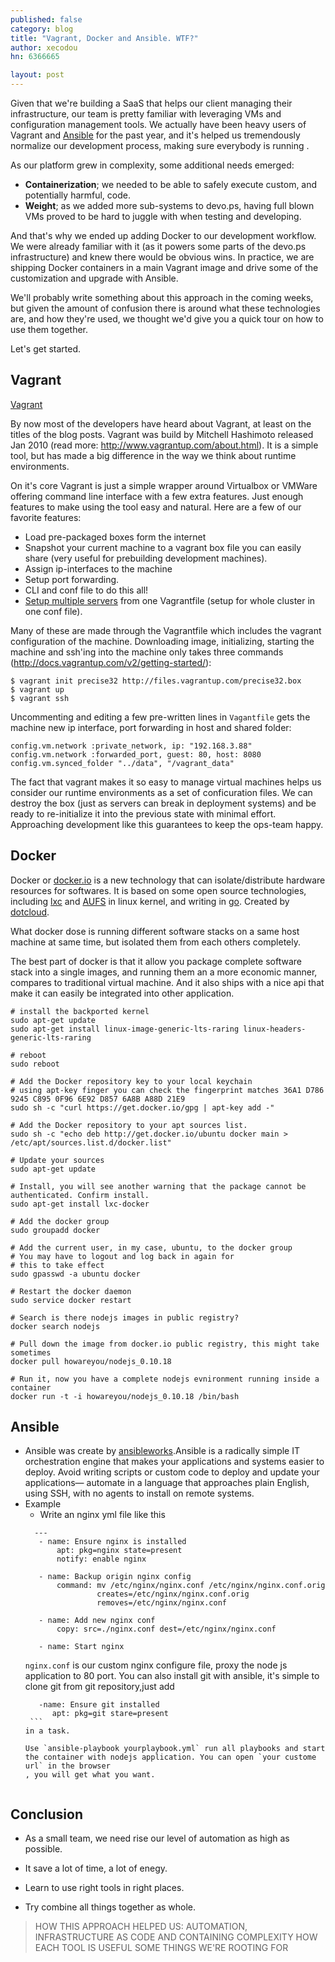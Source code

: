 ```yaml
---
published: false
category: blog
title: "Vagrant, Docker and Ansible. WTF?"
author: xecodou
hn: 6366665

layout: post
---
```


Given that we're building a SaaS that helps our client managing their infrastructure, our team is pretty familiar with leveraging VMs and configuration management tools. We actually have been heavy users of Vagrant and [Ansible](http://devo.ps/blog/2013/07/03/ansible-simply-kicks-ass.html) for the past year, and it's helped us tremendously normalize our development process, making sure everybody is running .

As our platform grew in complexity, some additional needs emerged:

- **Containerization**; we needed to be able to safely execute custom, and potentially harmful, code.
- **Weight**; as we added more sub-systems to devo.ps, having full blown VMs proved to be hard to juggle with when testing and developing.

And that's why we ended up adding Docker to our development workflow. We were already familiar with it (as it powers some parts of the devo.ps infrastructure) and knew there would be obvious wins. In practice, we are shipping Docker containers in a main Vagrant image and drive some of the customization and upgrade with Ansible.

We'll probably write something about this approach in the coming weeks, but given the amount of confusion there is around what these technologies are, and how they're used, we thought we'd give you a quick tour on how to use them together.

Let's get started.

## Vagrant

[Vagrant](http://www.vagrantup.com/)

By now most of the developers have heard about Vagrant, at least on the titles of the blog posts. Vagrant was build by Mitchell Hashimoto released Jan 2010 (read more: http://www.vagrantup.com/about.html). It is a simple tool, but has made a big difference in the way we think about runtime environments.

On it's core Vagrant is just a simple wrapper around Virtualbox or VMWare offering command line interface with a few extra features. Just enough features to make using the tool easy and natural. Here are a few of our favorite features:
 - Load pre-packaged boxes form the internet
 - Snapshot your current machine to a vagrant box file you can easily share (very useful for prebuilding development machines).
 - Assign ip-interfaces to the machine
 - Setup port forwarding.
 - CLI and conf file to do this all!
 - [Setup multiple servers](http://docs.vagrantup.com/v2/multi-machine/index.html) from one Vagrantfile (setup for whole cluster in one conf file).


Many of these are made through the Vagrantfile which includes the vagrant configuration of the machine. Downloading image, initializing, starting the machine and ssh'ing into the machine only takes three commands (http://docs.vagrantup.com/v2/getting-started/):

```
$ vagrant init precise32 http://files.vagrantup.com/precise32.box
$ vagrant up
$ vagrant ssh
```
Uncommenting and editing a few pre-written lines in `Vagantfile` gets the machine new ip interface, port forwarding in host and shared folder:

```
config.vm.network :private_network, ip: "192.168.3.88"
config.vm.network :forwarded_port, guest: 80, host: 8080
config.vm.synced_folder "../data", "/vagrant_data"
```

The fact that vagrant makes it so easy to manage virtual machines helps us consider our runtime environments as a set of conficuration files. We can destroy the box (just as servers can break in deployment systems) and be ready to re-initialize it into the previous state with minimal effort. Approaching development like this guarantees to keep the ops-team happy.


## Docker


Docker or [docker.io](http://docker.io) is a new technology that can isolate/distribute hardware resources for softwares.
It is based on some open source technologies, including [lxc](http://en.wikipedia.org/wiki/LXC) and [AUFS](http://en.wikipedia.org/wiki/Aufs) in linux kernel, and writing in [go](http://golang.org). Created by [dotcloud](http://www.dotcloud.com/).

What docker dose is running different software stacks on a same host machine at same time, but isolated them from each others completely.

The best part of docker is that it allow you package complete software stack into a single images, and running them an a more economic manner, compares to traditional virtual machine.
And it also ships with a nice api that make it can easily be integrated into other application.



```
# install the backported kernel
sudo apt-get update
sudo apt-get install linux-image-generic-lts-raring linux-headers-generic-lts-raring

# reboot
sudo reboot

# Add the Docker repository key to your local keychain
# using apt-key finger you can check the fingerprint matches 36A1 D786 9245 C895 0F96 6E92 D857 6A8B A88D 21E9
sudo sh -c "curl https://get.docker.io/gpg | apt-key add -"

# Add the Docker repository to your apt sources list.
sudo sh -c "echo deb http://get.docker.io/ubuntu docker main > /etc/apt/sources.list.d/docker.list"

# Update your sources
sudo apt-get update

# Install, you will see another warning that the package cannot be authenticated. Confirm install.
sudo apt-get install lxc-docker

# Add the docker group
sudo groupadd docker

# Add the current user, in my case, ubuntu, to the docker group
# You may have to logout and log back in again for
# this to take effect
sudo gpasswd -a ubuntu docker

# Restart the docker daemon
sudo service docker restart

# Search is there nodejs images in public registry?
docker search nodejs

# Pull down the image from docker.io public registry, this might take sometimes
docker pull howareyou/nodejs_0.10.18

# Run it, now you have a complete nodejs evnironment running inside a container
docker run -t -i howareyou/nodejs_0.10.18 /bin/bash 
```


## Ansible



- Ansible was create by [ansibleworks](www.ansibleworks.com).Ansible is a radically simple IT orchestration engine that makes your applications and systems easier to deploy. Avoid writing scripts or custom code to deploy and update your applications— automate in a language that approaches plain English, using SSH, with no agents to install on remote systems.
- Example
  - Write an nginx yml file like this 
   ```
     ---
      - name: Ensure nginx is installed
          apt: pkg=nginx state=present
          notify: enable nginx

      - name: Backup origin nginx config
          command: mv /etc/nginx/nginx.conf /etc/nginx/nginx.conf.orig
                   creates=/etc/nginx/nginx.conf.orig
                   removes=/etc/nginx/nginx.conf

      - name: Add new nginx conf
          copy: src=./nginx.conf dest=/etc/nginx/nginx.conf

      - name: Start nginx
   ```
     `nginx.conf` is our custom nginx configure file, proxy the node js application to 80 port.
     You can also install git with ansible, it's simple to clone git from git repository,just add 
     ```
        -name: Ensure git installed 
           apt: pkg=git stare=present
      ```
     in a task.
    
    Use `ansible-playbook yourplaybook.yml` run all playbooks and start the container with nodejs application. You can open `your custome url` in the browser
    , you will get what you want.


## Conclusion

* As a small team, we need rise our level of automation as high as possible.

* It save a lot of time, a lot of enegy.

* Learn to use right tools in right places.

* Try combine all things together as whole.


> HOW THIS APPROACH HELPED US: AUTOMATION, INFRASTRUCTURE AS CODE AND CONTAINING COMPLEXITY 
> HOW EACH TOOL IS USEFUL
> SOME THINGS WE'RE ROOTING FOR
